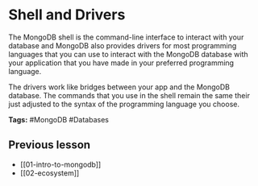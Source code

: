 # Shell and Drivers
The MongoDB shell is the command-line interface to interact with your database and MongoDB also provides drivers for most programming languages that you can use to interact with the MongoDB database with your application that you have made in your preferred programming language.

The drivers work like bridges between your app and the MongoDB database. The commands that you use in the shell remain the same their just adjusted to the syntax of the programming language you choose.

**Tags:** #MongoDB #Databases 

## Previous lesson
- [[01-intro-to-mongodb]]
- [[02-ecosystem]]
